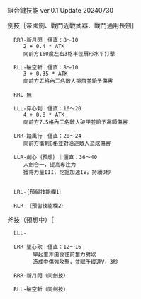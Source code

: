 組合鍵技能
ver.0.1
Update 20240730




劍技［帝國劍、戰鬥近戰武器、戰鬥通用長劍］

      RRR-新月閃｜僵直：8～10
         2 + 0.4 * ATK
         向前方160度左右3格半徑扇形水平打擊
      
      RLL-破空斬｜僵直：8～10
         3 + 0.35 * ATK
         向前方五格內三名敵人挑飛並給予傷害

      RRL-無
      
      LLL-穿心刺｜僵直：16～20
         4 + 0.8 * ATK
         向前方7.5格內三名敵人破甲並給予高額傷害
      
      LRR-踏風行｜僵直：20～24
         向前方衝刺8格並對沿途敵人造成傷害

      LLR-劍心｛預想｝｜僵直：36～40
         人劍合一，提高專注力
         獲得力量III，挖掘加速IV，持續8秒
         

      LRL-{預留技能欄1｝

      RLR-｛預留技能欄2｝


斧技（預想中）［

      LLL-

      LRR-墜心砍｜僵直：12～16
            舉起重斧由後往前奮力劈砍
            造成中傷強攻擊，並賦予緩速V，3秒

      RRR-新月閃（同劍技）

      RLL-破空斬（同劍技）

